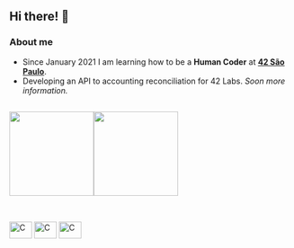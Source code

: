 ## Hi there! 👋

### About me

- Since January 2021 I am learning how to be a **Human Coder** at [**42 São Paulo**](https://www.42sp.org.br/).
- Developing an API to accounting reconciliation for 42 Labs. *Soon more information.*

##

<div style="display: flex;" align="center">
  <img height="150em" src="https://github-readme-stats.vercel.app/api?username=aalcara&count_private=true&show_icons=true&theme=gotham"/>
  <img height="150em" src="https://github-readme-stats.vercel.app/api/top-langs/?username=aalcara&langs_count=15&layout=compact&hide=roff,perl&theme=gotham"/>
</div>


##

<div style="display: inline_block"><br>
  <img align="center" alt="C" height="30" width="40" src="https://cdn.jsdelivr.net/gh/devicons/devicon/icons/c/c-original.svg">
  <img align="center" alt="C" height="30" width="40" src="https://cdn.jsdelivr.net/gh/devicons/devicon/icons/bash/bash-original.svg">
  <img align="center" alt="C" height="30" width="40" src="https://cdn.jsdelivr.net/gh/devicons/devicon/icons/java/java-original.svg">
</div>

<!--
**aalcara/aalcara** is a ✨ _special_ ✨ repository because its `README.md` (this file) appears on your GitHub profile.

Here are some ideas to get you started:

- 🔭 I’m currently working on ...
- 🌱 I’m currently learning ...
- 👯 I’m looking to collaborate on ...
- 🤔 I’m looking for help with ...
- 💬 Ask me about ...
- 📫 How to reach me: ...
- 😄 Pronouns: ...
- ⚡ Fun fact: ...
-->
